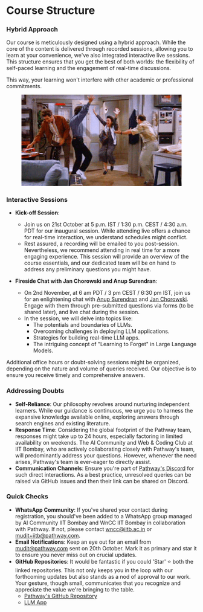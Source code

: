 # Course Structure

### Hybrid Approach

Our course is meticulously designed using a hybrid approach. While the core of the content is delivered through recorded sessions, allowing you to learn at your convenience, we've also integrated interactive live sessions. This structure ensures that you get the best of both worlds: the flexibility of self-paced learning and the engagement of real-time discussions.&#x20;

This way, your learning won't interfere with other academic or professional commitments.

<figure><img src="../.gitbook/assets/happy-dance-seinfeld-friends-7b1taoq2en5qy1tz (1).gif" alt=""><figcaption></figcaption></figure>

### Interactive Sessions

*   **Kick-off Session**:&#x20;

    * Join us on 21st October at 5 p.m. IST / 1:30 p.m. CEST / 4:30 a.m. PDT for our inaugural session. While attending live offers a chance for real-time interaction, we understand schedules might conflict.&#x20;
    * Rest assured, a recording will be emailed to you post-session. Nevertheless, we recommend attending in real time for a more engaging experience. This session will provide an overview of the course essentials, and our dedicated team will be on hand to address any preliminary questions you might have.


* **Fireside Chat with Jan Chorowski and Anup Surendran**:&#x20;
  * On 2nd November, at 6 am PDT / 3 pm CEST / 6:30 pm IST, join us for an enlightening chat with [Anup Surendran](https://www.linkedin.com/in/anupsurendran/) and [Jan Chorowski](https://scholar.google.com/citations?user=Yc94070AAAAJ\&hl=en). Engage with them through pre-submitted questions via forms (to be shared later), and live chat during the session.
  * In the session, we will delve into topics like:
    * The potentials and boundaries of LLMs.
    * Overcoming challenges in deploying LLM applications.
    * Strategies for building real-time LLM apps.
    * The intriguing concept of "Learning to Forget" in Large Language Models.

Additional office hours or doubt-solving sessions might be organized, depending on the nature and volume of queries received. Our objective is to ensure you receive timely and comprehensive answers.

### Addressing Doubts

* **Self-Reliance**: Our philosophy revolves around nurturing independent learners. While our guidance is continuous, we urge you to harness the expansive knowledge available online, exploring answers through search engines and existing literature.
* **Response Time**: Considering the global footprint of the Pathway team, responses might take up to 24 hours, especially factoring in limited availability on weekends. The AI Community and Web & Coding Club at IIT Bombay, who are actively collaborating closely with Pathway's team, will predominantly address your questions. However, whenever the need arises, Pathway's team is ever-eager to directly assist.
* **Communication Channels**: Ensure you're part of [Pathway's Discord](https://discord.gg/AyEbJbSZ) for such direct interactions. As a best practice, unresolved queries can be raised via GitHub issues and then their link can be shared on Discord.&#x20;

### Quick Checks

* **WhatsApp Community**: If you've shared your contact during registration, you should've been added to a WhatsApp group managed by AI Community IIT Bombay and WnCC IIT Bombay in collaboration with Pathway. If not, please contact [wncc@iitb.ac.in](mailto:wncc@iitb.ac.in) or [mudit+iitb@pathway.com](mailto:mudit+iitb@pathway.com).
* **Email Notifications**: Keep an eye out for an email from [mudit@pathway.com](mailto:mudit@pathway.com) sent on 20th October. Mark it as primary and star it to ensure you never miss out on crucial updates.
* **GitHub Repositories**: It would be fantastic if you could 'Star' :star:  both the linked repositories. This not only keeps you in the loop with our forthcoming updates but also stands as a nod of approval to our work. Your gesture, though small, communicates that you recognize and appreciate the value we're bringing to the table.
  * [Pathway's GitHub Repository](https://github.com/pathwaycom/pathway)
  * [LLM App](https://github.com/pathwaycom/llm-app)

###

